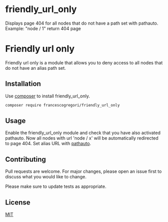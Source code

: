 # friendly_url_only
Displays page 404 for all nodes that do not have a path set with pathauto.
Example: "node / 1" return 404 page
# Friendly url only

Friendly url only is a module that allows you to deny access to all nodes that do not have an alias path set.

## Installation

Use [composer](https://getcomposer.org/) to install friendly_url_only.

```bash
composer require francescogregori/friendly_url_only
```

## Usage

Enable the friendly_url_only module and check that you have also activated pathauto.
Now all nodes with url 'node / x' will be automatically redirected to page 404.
Set alias URL with [pathauto](https://www.drupal.org/project/pathauto).

## Contributing
Pull requests are welcome. For major changes, please open an issue first to discuss what you would like to change.

Please make sure to update tests as appropriate.

## License
[MIT](https://choosealicense.com/licenses/mit/)
